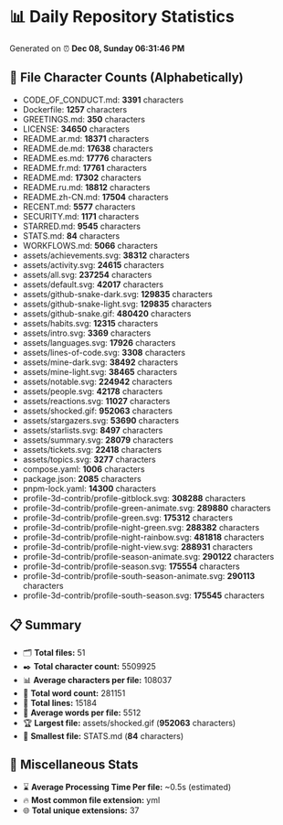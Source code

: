 # 📊 Daily Repository Statistics
Generated on ⏰ **Dec 08, Sunday 06:31:46 PM**

## 📂 File Character Counts (Alphabetically)
- CODE_OF_CONDUCT.md: **3391** characters
- Dockerfile: **1257** characters
- GREETINGS.md: **350** characters
- LICENSE: **34650** characters
- README.ar.md: **18371** characters
- README.de.md: **17638** characters
- README.es.md: **17776** characters
- README.fr.md: **17761** characters
- README.md: **17302** characters
- README.ru.md: **18812** characters
- README.zh-CN.md: **17504** characters
- RECENT.md: **5577** characters
- SECURITY.md: **1171** characters
- STARRED.md: **9545** characters
- STATS.md: **84** characters
- WORKFLOWS.md: **5066** characters
- assets/achievements.svg: **38312** characters
- assets/activity.svg: **24615** characters
- assets/all.svg: **237254** characters
- assets/default.svg: **42017** characters
- assets/github-snake-dark.svg: **129835** characters
- assets/github-snake-light.svg: **129835** characters
- assets/github-snake.gif: **480420** characters
- assets/habits.svg: **12315** characters
- assets/intro.svg: **3369** characters
- assets/languages.svg: **17926** characters
- assets/lines-of-code.svg: **3308** characters
- assets/mine-dark.svg: **38492** characters
- assets/mine-light.svg: **38465** characters
- assets/notable.svg: **224942** characters
- assets/people.svg: **42178** characters
- assets/reactions.svg: **11027** characters
- assets/shocked.gif: **952063** characters
- assets/stargazers.svg: **53690** characters
- assets/starlists.svg: **8497** characters
- assets/summary.svg: **28079** characters
- assets/tickets.svg: **22418** characters
- assets/topics.svg: **3277** characters
- compose.yaml: **1006** characters
- package.json: **2085** characters
- pnpm-lock.yaml: **14300** characters
- profile-3d-contrib/profile-gitblock.svg: **308288** characters
- profile-3d-contrib/profile-green-animate.svg: **289880** characters
- profile-3d-contrib/profile-green.svg: **175312** characters
- profile-3d-contrib/profile-night-green.svg: **288382** characters
- profile-3d-contrib/profile-night-rainbow.svg: **481818** characters
- profile-3d-contrib/profile-night-view.svg: **288931** characters
- profile-3d-contrib/profile-season-animate.svg: **290122** characters
- profile-3d-contrib/profile-season.svg: **175554** characters
- profile-3d-contrib/profile-south-season-animate.svg: **290113** characters
- profile-3d-contrib/profile-south-season.svg: **175545** characters

## 📋 Summary
- 🗂️ **Total files:** 51
- ✒️ **Total character count:** 5509925
- 📊 **Average characters per file:** 108037
- 📝 **Total word count:** 281151
- 🧾 **Total lines:** 15184
- 📐 **Average words per file:** 5512
- 🏆 **Largest file:** assets/shocked.gif (**952063** characters)
- 🥉 **Smallest file:** STATS.md (**84** characters)

## 🌟 Miscellaneous Stats
- ⌛ **Average Processing Time Per file:** ~0.5s (estimated)
- 🔥 **Most common file extension:** yml
- 🌐 **Total unique extensions:** 37
